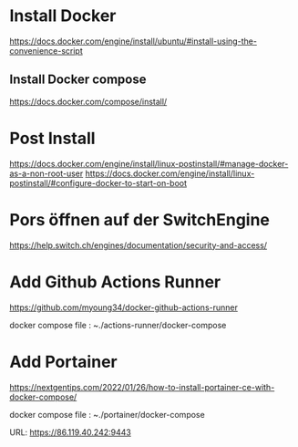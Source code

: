 # Install Docker

<https://docs.docker.com/engine/install/ubuntu/#install-using-the-convenience-script>

## Install Docker compose

<https://docs.docker.com/compose/install/>

# Post Install

<https://docs.docker.com/engine/install/linux-postinstall/#manage-docker-as-a-non-root-user>
<https://docs.docker.com/engine/install/linux-postinstall/#configure-docker-to-start-on-boot>

# Pors öffnen auf der SwitchEngine

<https://help.switch.ch/engines/documentation/security-and-access/>

# Add Github Actions Runner

<https://github.com/myoung34/docker-github-actions-runner>

docker compose file : ~./actions-runner/docker-compose

# Add Portainer

<https://nextgentips.com/2022/01/26/how-to-install-portainer-ce-with-docker-compose/>

docker compose file : ~./portainer/docker-compose

URL: <https://86.119.40.242:9443>
